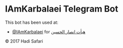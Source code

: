 # IAmKarbalaei Telegram Bot

This bot has been used at:
* [@IAmKarbalaei](http://t.me/IAmKarbalaei) for [هیأت انصار الحسین](http://ansarolhosein.beheshty.ir/)

&copy; 2017 Hadi Safari